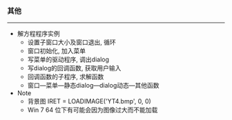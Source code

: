 <!--fortran-->
### 其他 

----

-   解方程程序实例
    -   设置子窗口大小及窗口退出, 循环
    -   窗口初始化, 加入菜单
    -   写菜单的驱动程序, 调出dialog
    -   写dialog的回调函数, 获取用户输入
    -   回调函数的子程序, 求解函数
    -   窗口—菜单—静态dialog—dialog动态—其他函数
-   Note
    -   背景图 IRET = LOADIMAGE('YT4.bmp', 0, 0)
    -   Win 7 64 位下有可能会因为图像过大而不能加载

